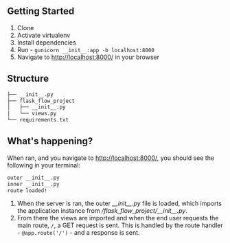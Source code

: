## Getting Started

1. Clone
1. Activate virtualenv
1. Install dependencies
1. Run - `gunicorn __init__:app -b localhost:8000`
1. Navigate to [http://localhost:8000/](http://localhost:8000/) in your browser

## Structure

```sh
├── __init__.py
├── flask_flow_project
│   ├── __init__.py
│   └── views.py
└── requirements.txt
```

## What's happening?

When ran, and you navigate to [http://localhost:8000/](http://localhost:8000/), you should see the following in your terminal:

```sh
outer __init__.py
inner __init__.py
route loaded!
```

1. When the server is ran, the outer *\_\_init\_\_.py* file is loaded, which imports the application instance from */flask_flow_project/\_\_init\_\_.py*.
1. From there the views are imported and when the end user requests the main route, `/`, a GET request is sent. This is handled by the route handler - `@app.route('/')` - and a response is sent.